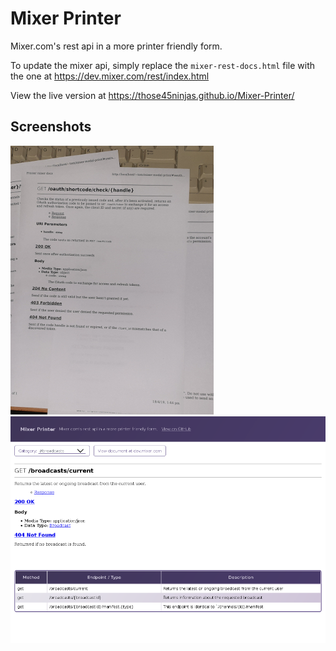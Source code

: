 # Mixer Printer
Mixer.com's rest api in a more printer friendly form.

To update the mixer api, simply replace the `mixer-rest-docs.html` file with the one at https://dev.mixer.com/rest/index.html

View the live version at https://those45ninjas.github.io/Mixer-Printer/

## Screenshots
![Printed Example](/screenshots/print.jpg)
![Webpage](/screenshots/webpage.png)
